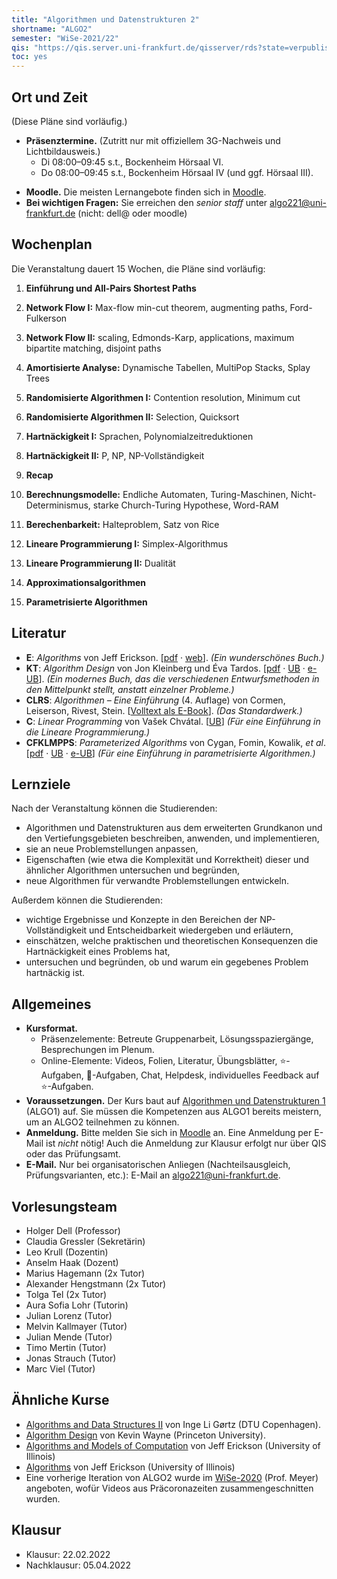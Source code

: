 ```yaml
---
title: "Algorithmen und Datenstrukturen 2"
shortname: "ALGO2"
semester: "WiSe-2021/22"
qis: "https://qis.server.uni-frankfurt.de/qisserver/rds?state=verpublish&status=init&vmfile=no&publishid=321520&moduleCall=webInfo&publishConfFile=webInfo&publishSubDir=veranstaltung"
toc: yes
---
```


## Ort und Zeit

(Diese Pläne sind vorläufig.)

- **Präsenztermine.** (Zutritt nur mit offiziellem 3G-Nachweis und Lichtbildausweis.)
  - Di 08:00–09:45 s.t., Bockenheim Hörsaal VI.
  - Do 08:00–09:45 s.t., Bockenheim Hörsaal IV (und ggf. Hörsaal III).
<!--- **Chat.** Im [Discordserver des Lernzentrums](https://olat-ce.server.uni-frankfurt.de/olat/auth/RepositoryEntry/8206712847?5) ist fast jederzeit ein:e Tutor:in erreichbar.-->
- **Moodle.** Die meisten Lernangebote finden sich in [Moodle](https://moodle.studiumdigitale.uni-frankfurt.de/moodle/course/view.php?id=2241).
- **Bei wichtigen Fragen:** Sie erreichen den _senior staff_ unter [algo221@uni-frankfurt.de](mailto:algo221@uni-frankfurt.de) (nicht: dell@ oder moodle)

## Wochenplan

Die Veranstaltung dauert 15 Wochen, die Pläne sind vorläufig<!-- (🔥 = aktuelle Woche)-->:
<!-- Literatur · 📽️ · Folien · Übungen -->
  
1. **Einführung und All-Pairs Shortest Paths**

2. **Network Flow I:** Max-flow min-cut theorem, augmenting paths, Ford-Fulkerson

3. **Network Flow II:** scaling, Edmonds-Karp, applications, maximum bipartite matching, disjoint paths

4. **Amortisierte Analyse:** Dynamische Tabellen, MultiPop Stacks, Splay Trees

5. **Randomisierte Algorithmen I:** Contention resolution, Minimum cut

6. **Randomisierte Algorithmen II:** Selection, Quicksort

7. **Hartnäckigkeit I:** Sprachen, Polynomialzeitreduktionen

8. **Hartnäckigkeit II:** P, NP, NP-Vollständigkeit

9. **Recap**

10. **Berechnungsmodelle:** Endliche Automaten, Turing-Maschinen, Nicht-Determinismus, starke Church-Turing Hypothese, Word-RAM

11. **Berechenbarkeit:** Halteproblem, Satz von Rice

12. **Lineare Programmierung I:** Simplex-Algorithmus
  
13. **Lineare Programmierung II:** Dualität

14. **Approximationsalgorithmen**

15. **Parametrisierte Algorithmen**

## Literatur

- **E**: _Algorithms_ von Jeff Erickson. [[pdf](https://jeffe.cs.illinois.edu/teaching/algorithms/book/Algorithms-JeffE.pdf) · [web](https://jeffe.cs.illinois.edu/teaching/algorithms/)]. _(Ein wunderschönes Buch.)_
- **KT**: _Algorithm Design_ von Jon Kleinberg und Éva Tardos. [[pdf](https://github.com/davie890/CS102-Algorithm-Analysis/raw/master/Algorithm%20Design%20by%20Jon%20Kleinberg%2C%20Eva%20Tardos.pdf) · [UB](https://hds.hebis.de/ubffm/Record/HEB129608459) · [e-UB](https://hds.hebis.de/ubffm/Record/HEB486267229)]. _(Ein modernes Buch, das die verschiedenen Entwurfsmethoden in den Mittelpunkt stellt, anstatt einzelner Probleme.)_
- **CLRS**: _Algorithmen &ndash; Eine Einführung_ (4. Auflage) von Cormen, Leiserson, Rivest, Stein. [[Volltext als E-Book](https://hds.hebis.de/ubffm/Record/HEB45339454X)]. _(Das Standardwerk.)_
- **C**: _Linear Programming_ von Vašek Chvátal. [[UB](https://hds.hebis.de/ubffm/Record/HEB023756578)] _(Für eine Einführung in die Lineare Programmierung.)_
- **CFKLMPPS**: _Parameterized Algorithms_ von Cygan, Fomin, Kowalik, _et al_. [[pdf](https://www.mimuw.edu.pl/~malcin/book/parameterized-algorithms.pdf) · [UB](https://hds.hebis.de/ubffm/Record/HEB367892626) · [e-UB](https://hds.hebis.de/ubffm/Record/HEB486266346)] _(Für eine Einführung in parametrisierte Algorithmen.)_

## Lernziele

Nach der Veranstaltung können die Studierenden:

- Algorithmen und Datenstrukturen aus dem erweiterten Grundkanon und den Vertiefungsgebieten beschreiben, anwenden, und implementieren,
- sie an neue Problemstellungen anpassen,
- Eigenschaften (wie etwa die Komplexität und Korrektheit) dieser und ähnlicher Algorithmen untersuchen und begründen,
- neue Algorithmen für verwandte Problemstellungen entwickeln.

Außerdem können die Studierenden:

- wichtige Ergebnisse und Konzepte in den Bereichen der NP-Vollständigkeit und Entscheidbarkeit wiedergeben und erläutern,
- einschätzen, welche praktischen und theoretischen Konsequenzen die Hartnäckigkeit eines Problems hat,
- untersuchen und begründen, ob und warum ein gegebenes Problem hartnäckig ist.

## Allgemeines

- **Kursformat.**
  - Präsenzelemente: Betreute Gruppenarbeit, Lösungsspaziergänge, Besprechungen im Plenum.
  - Online-Elemente: Videos, Folien, Literatur, Übungsblätter, ⭐-Aufgaben, 🌱-Aufgaben, Chat, Helpdesk, individuelles Feedback auf ⭐-Aufgaben.
- **Voraussetzungen.** Der Kurs baut auf [Algorithmen und Datenstrukturen 1](/teaching/summer21/algo1/) (ALGO1) auf. Sie müssen die Kompetenzen aus ALGO1 bereits meistern, um an ALGO2 teilnehmen zu können.
- **Anmeldung.** Bitte melden Sie sich in [Moodle](https://moodle.studiumdigitale.uni-frankfurt.de/moodle/course/view.php?id=2241) an.<!-- und in [AUGE](https://anmeldung.studiumdigitale.uni-frankfurt.de/auge/index.php?newCourse=&fachbereich=FB+12+Informatik+und+Mathematik&kurs=113) an. In AUGE müssen Sie dreimal denselben Termin angeben. --> Eine Anmeldung per E-Mail ist *nicht* nötig! Auch die Anmeldung zur Klausur erfolgt nur über QIS oder das Prüfungsamt.
- **E-Mail.** Nur bei organisatorischen Anliegen (Nachteilsausgleich, Prüfungsvarianten, etc.): E-Mail an [algo221@uni-frankfurt.de](mailto:algo221@uni-frankfurt.de).

## Vorlesungsteam

- Holger Dell (Professor)
- Claudia Gressler (Sekretärin)
- Leo Krull (Dozentin)
- Anselm Haak (Dozent)
- Marius Hagemann (2x Tutor)
- Alexander Hengstmann (2x Tutor)
- Tolga Tel (2x Tutor)
- Aura Sofia Lohr (Tutorin)
- Julian Lorenz (Tutor)
- Melvin Kallmayer (Tutor)
- Julian Mende (Tutor)
- Timo Mertin (Tutor)
- Jonas Strauch (Tutor)
- Marc Viel (Tutor)

## Ähnliche Kurse

- [Algorithms and Data Structures II](http://www2.imm.dtu.dk/courses/02110/2021/) von Inge Li Gørtz (DTU Copenhagen).
- [Algorithm Design](https://www.cs.princeton.edu/~wayne/kleinberg-tardos/) von Kevin Wayne (Princeton University).
- [Algorithms and Models of Computation](https://courses.engr.illinois.edu/cs374/fa2021/A/) von Jeff Erickson (University of Illinois)
- [Algorithms](https://courses.engr.illinois.edu/cs473/sp2020/) von Jeff Erickson (University of Illinois)
- Eine vorherige Iteration von ALGO2 wurde im [WiSe-2020](https://ae.cs.uni-frankfurt.de/algo220) (Prof. Meyer) angeboten, wofür Videos aus Präcoronazeiten zusammengeschnitten wurden.

## Klausur

- Klausur: 22.02.2022
- Nachklausur: 05.04.2022

<!--
- **Weitere Hinweise.**
  - Sie müssen sich rechtzeitig über QIS oder das Prüfungsamt für die Klausur anmelden.
  - Ein Übertrag von „Bonuspunkten“ aus den Vorjahren findet nicht statt.
  - Die Klausur ist nicht zulassungsbeschränkt.
  - Es gibt [Altklausuren](https://ae.cs.uni-frankfurt.de/teaching/altklausuren.html), beachten Sie aber, dass Klausur sich an den Themen des aktuellen Semesters orientiert.
-->
